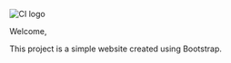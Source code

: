 ![CI logo](https://codeinstitute.s3.amazonaws.com/fullstack/ci_logo_small.png)

Welcome,

This project is a simple website created using Bootstrap.

